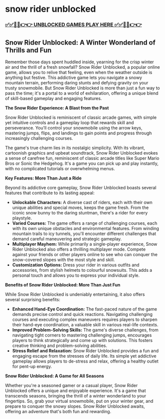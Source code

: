 # snow rider unblocked

### [✅✅🔴🔴👉👉 UNBLOCKED GAMES PLAY HERE ✅✅🔴🔴👉👉](https://topstoryindia.com)

## Snow Rider Unblocked: A Winter Wonderland of Thrills and Fun 

Remember those days spent huddled inside, yearning for the crisp winter air and the thrill of a fresh snowfall? Snow Rider Unblocked, a popular online game, allows you to relive that feeling, even when the weather outside is anything but festive. This addictive game lets you navigate a snowy mountain terrain, performing daring stunts and defying gravity on your trusty snowmobile. But Snow Rider Unblocked is more than just a fun way to pass the time; it's a portal to a world of exhilaration, offering a unique blend of skill-based gameplay and engaging features. 

**The Snow Rider Experience: A Blast from the Past**

Snow Rider Unblocked is reminiscent of classic arcade games, with simple yet intuitive controls and a gameplay loop that rewards skill and perseverance. You'll control your snowmobile using the arrow keys, mastering jumps, flips, and landings to gain points and progress through increasingly challenging courses.  

The game's true charm lies in its nostalgic simplicity. With its vibrant, cartoonish graphics and upbeat soundtrack, Snow Rider Unblocked evokes a sense of carefree fun, reminiscent of classic arcade titles like Super Mario Bros or Sonic the Hedgehog. It's a game you can pick up and play instantly, with no complicated tutorials or overwhelming menus.

**Key Features: More Than Just a Ride**

Beyond its addictive core gameplay, Snow Rider Unblocked boasts several features that contribute to its lasting appeal:

* **Unlockable Characters:**  A diverse cast of riders, each with their own unique abilities and special moves, keeps the game fresh. From the iconic snow bunny to the daring stuntman, there's a rider for every playstyle.
* **Varied Courses:**  The game offers a range of challenging courses, each with its own unique obstacles and environmental features. From winding mountain trails to icy tunnels, you'll encounter different challenges that demand careful maneuvering and strategic gameplay. 
* **Multiplayer Mayhem:**  While primarily a single-player experience, Snow Rider Unblocked also offers a thrilling multiplayer mode.  Compete against your friends or other players online to see who can conquer the snow-covered slopes with the most style and skill.
* **Customization Options:**  Dress your rider in various outfits and accessories, from stylish helmets to colourful snowsuits. This adds a personal touch and allows you to express your individual style.

**Benefits of Snow Rider Unblocked: More Than Just Fun**

While Snow Rider Unblocked is undeniably entertaining, it also offers several surprising benefits:

* **Enhanced Hand-Eye Coordination:** The fast-paced nature of the game demands precise control and quick reactions.  Navigating challenging courses and executing complex maneuvers requires players to sharpen their hand-eye coordination, a valuable skill in various real-life contexts.
* **Improved Problem-Solving Skills:** The game's diverse challenges, from navigating tight corners to mastering challenging jumps, encourages players to think strategically and come up with solutions.  This fosters creative thinking and problem-solving abilities.
* **Stress Relief and Relaxation:** Snow Rider Unblocked provides a fun and engaging escape from the stresses of daily life. Its simple yet addictive gameplay allows players to de-stress and relax, offering a healthy outlet for pent-up energy.

**Snow Rider Unblocked: A Game for All Seasons**

Whether you're a seasoned gamer or a casual player, Snow Rider Unblocked offers a unique and enjoyable experience. It's a game that transcends seasons, bringing the thrill of a winter wonderland to your fingertips. So, grab your virtual snowmobile, put on your winter gear, and prepare to conquer the snowy slopes. Snow Rider Unblocked awaits, offering an adventure that's both fun and rewarding. 
